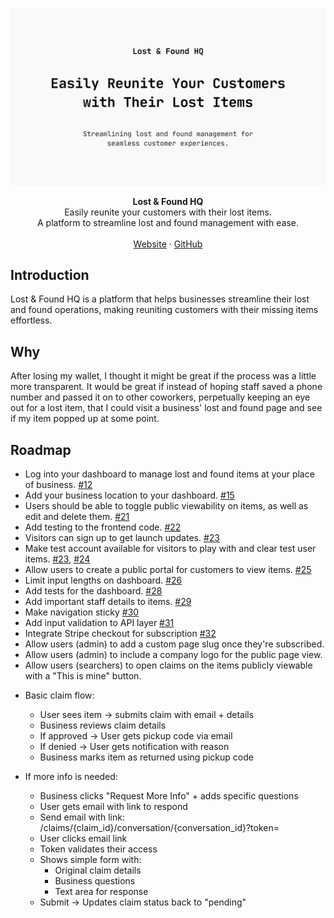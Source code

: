 ![repo banner](./public/repo-banner.png)

<div align="center"><strong>Lost & Found HQ</strong></div>
<div align="center">Easily reunite your customers with their lost items.<br />A platform to streamline lost and found management with ease.</div>
<br />
<div align="center">
<a href="https://www.lostandfoundhq.com">Website</a> 
<span> · </span>
<a href="https://github.com/internetdrew/lost-and-found-hq">GitHub</a> 
</div>

## Introduction

Lost & Found HQ is a platform that helps businesses streamline their lost and found operations, making reuniting customers with their missing items effortless.

## Why

After losing my wallet, I thought it might be great if the process was a little more transparent. It would be great if instead of hoping staff saved a phone number and passed it on to other coworkers, perpetually keeping an eye out for a lost item, that I could visit a business' lost and found page and see if my item popped up at some point.

## Roadmap

- Log into your dashboard to manage lost and found items at your place of business. [#12](https://github.com/internetdrew/lost-and-found-hq/pull/12)
- Add your business location to your dashboard. [#15](https://github.com/internetdrew/lost-and-found-hq/pull/15)
- Users should be able to toggle public viewability on items, as well as edit and delete them. [#21](https://github.com/internetdrew/lost-and-found-hq/pull/21)
- Add testing to the frontend code. [#22](https://github.com/internetdrew/lost-and-found-hq/pull/22)
- Visitors can sign up to get launch updates. [#23](https://github.com/internetdrew/lost-and-found-hq/pull/23)
- Make test account available for visitors to play with and clear test user items. [#23](https://github.com/internetdrew/lost-and-found-hq/pull/23), [#24](https://github.com/internetdrew/lost-and-found-hq/pull/24)
- Allow users to create a public portal for customers to view items. [#25](https://github.com/internetdrew/lost-and-found-hq/pull/25)
- Limit input lengths on dashboard. [#26](https://github.com/internetdrew/lost-and-found-hq/pull/26)
- Add tests for the dashboard. [#28](https://github.com/internetdrew/lost-and-found-hq/pull/28)
- Add important staff details to items. [#29](https://github.com/internetdrew/lost-and-found-hq/pull/29)
- Make navigation sticky [#30](https://github.com/internetdrew/lost-and-found-hq/pull/30)
- Add input validation to API layer [#31](https://github.com/internetdrew/lost-and-found-hq/pull/31)
- Integrate Stripe checkout for subscription [#32](https://github.com/internetdrew/lost-and-found-hq/pull/32)
- Allow users (admin) to add a custom page slug once they're subscribed.
- Allow users (admin) to include a company logo for the public page view.
- Allow users (searchers) to open claims on the items publicly viewable with a "This is mine" button.

<!-- Claims -->

- Basic claim flow:

  - User sees item → submits claim with email + details
  - Business reviews claim details
  - If approved → User gets pickup code via email
  - If denied → User gets notification with reason
  - Business marks item as returned using pickup code

- If more info is needed:

  - Business clicks "Request More Info" + adds specific questions
  - User gets email with link to respond
  - Send email with link:
    /claims/{claim_id}/conversation/{conversation_id}?token=<token>
  - User clicks email link
  - Token validates their access
  - Shows simple form with:
    - Original claim details
    - Business questions
    - Text area for response
  - Submit → Updates claim status back to "pending"
